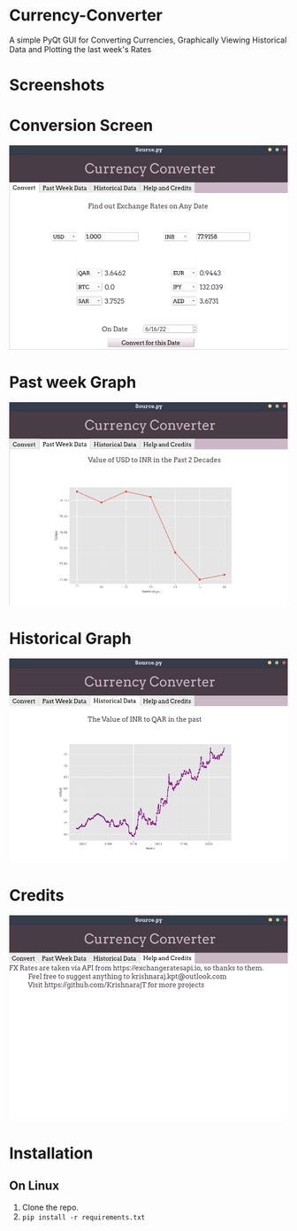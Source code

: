 # Currency-Converter
 A simple PyQt GUI for Converting Currencies, Graphically Viewing Historical Data and Plotting the last week's Rates


# Screenshots

# Conversion Screen
![](Screenshots/Currency_converter_ss%201.png)

# Past week Graph
![](Screenshots/Currency_converter_ss%202.png)

# Historical Graph
![](Screenshots/Currency_converter_ss%203.png)

# Credits
![](Screenshots/Currency_converter_ss%204.png)

# Installation

## On Linux
1. Clone the repo. 
2. `pip install -r requirements.txt`